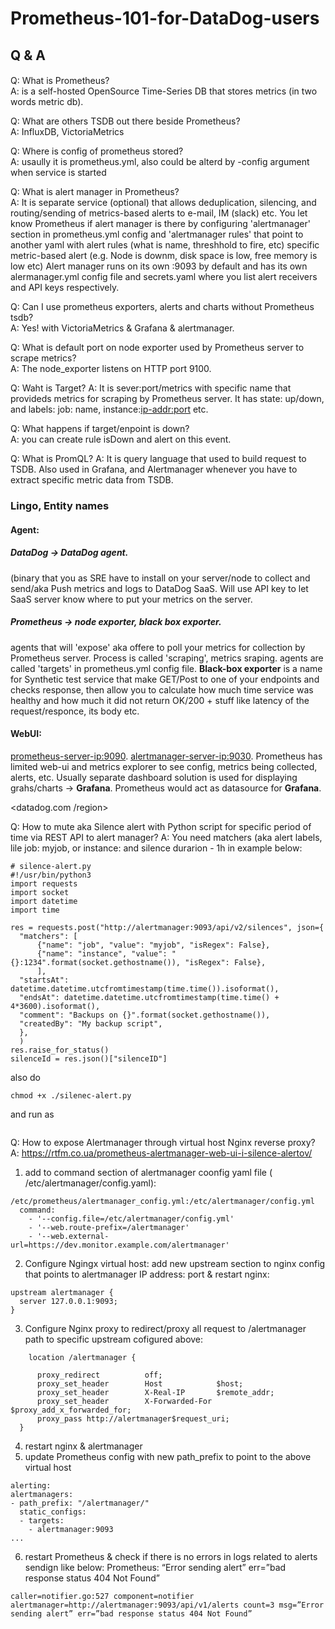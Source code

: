 # Prometheus-101-for-DataDog-users

## Q & A
#### 
Q: What is Prometheus?  
A: is a self-hosted OpenSource Time-Series DB that stores metrics (in two words metric db).

Q: What are others TSDB out there beside Prometheus?  
A: InfluxDB, VictoriaMetrics

Q: Where is config of prometheus stored?  
A: usaully it is prometheus.yml, also could be alterd by -config argument when service is started 

Q: What is alert manager in Prometheus?  
A: It is separate service (optional) that allows deduplication, silencing, and routing/sending of metrics-based alerts to e-mail, IM (slack) etc. You let know Prometheus if alert manager is there by configuring 'alertmanager' section in prometheus.yml config and 'alertmanager rules' that point to another yaml with alert rules (what is name, threshhold to fire, etc) specific metric-based alert (e.g. Node is downm, disk space  is low, free memory is low etc)
Alert manager runs on its own <alert-manager-IP>:9093 by default and has its own alermanager.yml config file and secrets.yaml where you list alert receivers and API keys respectively. 

Q: Can I use prometheus exporters, alerts and charts without Prometheus tsdb?  
A: Yes! with VictoriaMetrics & Grafana & alertmanager.

  
Q: What is default port on node exporter used by Prometheus server to scrape metrics?  
A: The node_exporter listens on HTTP port 9100.
  
Q: Waht is Target?
A: It is sever:port/metrics with specific name that provideds metrics for scraping by Prometheus server. It has state: up/down, and labels: job: name, instance:<ip-addr:port> etc.
  
Q: What happens if target/enpoint is down?  
A: you can create rule isDown and alert on this event.

Q: What is PromQL?
A: It is query language that used to build request to TSDB. Also used in Grafana, and Alertmanager whenever you have to extract specific metric data from TSDB.




### Lingo, Entity names

#### Agent: 

##### DataDog -> **DataDog agent**. 
  (binary that you as SRE have to install on your server/node to collect and send/aka Push metrics and logs to DataDog SaaS. Will use API key to let SaaS server know where to put your metrics on the server.

##### Prometheus -> **node exporter**, **black box exporter**. 
  agents that will 'expose' aka offere to poll your metrics for collection by Prometheus server. Process is called 'scraping', metrics sraping.  agents are called 'targets' in prometheus.yml config file. **Black-box exporter** is a name for Synthetic test service that make GET/Post to one of your endpoints and checks response, then allow you to calculate how much time service was healthy and how much it did not return OK/200 + stuff like latency of the request/responce, its body etc.

#### WebUI:
<prometheus-server-ip:9090>. 
<alertmanager-server-ip:9030>. 
Prometheus has limited web-ui and metrics explorer to see config, metrics being collected, alerts, etc. Usually separate dashboard solution is used for displaying grahs/charts -> **Grafana**. Prometheus would act as datasource for **Grafana**.

<datadog.com /region>

  
 Q: How to mute aka Silence alert with Python script for specific period of time via REST API to alert manager?
  A: You need matchers (aka alert labels, lile job: myjob, or instance:<servername> and silence durarion - 1h in example below:
  ``` 
  # silence-alert.py 
  #!/usr/bin/python3
import requests
import socket
import datetime
import time

res = requests.post("http://alertmanager:9093/api/v2/silences", json={
    "matchers": [
        {"name": "job", "value": "myjob", "isRegex": False},
        {"name": "instance", "value": "{}:1234".format(socket.gethostname()), "isRegex": False},
        ],
    "startsAt": datetime.datetime.utcfromtimestamp(time.time()).isoformat(),
    "endsAt": datetime.datetime.utcfromtimestamp(time.time() + 4*3600).isoformat(),
    "comment": "Backups on {}".format(socket.gethostname()),
    "createdBy": "My backup script",
    },
    )
res.raise_for_status()
silenceId = res.json()["silenceID"]
  ```
also do 
  ```
  chmod +x ./silenec-alert.py
  ```
  and run as 
  ```./silence-alert.py
  ```
  
  
  Q: How to expose Alertmanager through virtual host Nginx reverse proxy?
  A: 
  https://rtfm.co.ua/prometheus-alertmanager-web-ui-i-silence-alertov/
  
  1. add to command section of alertmanager coonfig yaml file ( /etc/alertmanager/config.yaml):
  ```
  /etc/prometheus/alertmanager_config.yml:/etc/alertmanager/config.yml
    command:
      - '--config.file=/etc/alertmanager/config.yml'
      - '--web.route-prefix=/alertmanager'
      - '--web.external-url=https://dev.monitor.example.com/alertmanager'
  ```
  2. Configure Ngingx virtual host:
  add new upstream section to nginx config that points to alertmanager IP address: port & restart nginx:
  ```
  upstream alertmanager {
    server 127.0.0.1:9093;
  }
  ```
  
  3. Configure Nginx proxy to redirect/proxy all request to /alertmanager path to specific upstream cofigured above:
  ```
      location /alertmanager {
        
        proxy_redirect          off;            
        proxy_set_header        Host            $host;
        proxy_set_header        X-Real-IP       $remote_addr;
        proxy_set_header        X-Forwarded-For $proxy_add_x_forwarded_for;
        proxy_pass http://alertmanager$request_uri;
    }
  ```
  4. restart nginx & alertmanager
  5. update Prometheus config with new path_prefix to point to the above virtual host
  ```...
alerting:
  alertmanagers:
  - path_prefix: "/alertmanager/"
    static_configs:
    - targets:
      - alertmanager:9093
...
  ```
  6. restart Prometheus & check if there is no errors in logs related to alerts sendign like below:
  Prometheus: “Error sending alert” err=”bad response status 404 Not Found”
  ```
  caller=notifier.go:527 component=notifier alertmanager=http://alertmanager:9093/api/v1/alerts count=3 msg=”Error sending alert” err=”bad response status 404 Not Found”
  ```
  
  




